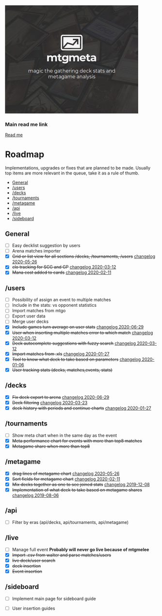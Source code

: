 [<img src="https://raw.githubusercontent.com/mtgmetaio/Read-me-first/master/mtgmetalogo.jpg">](https://mtgmeta.io)

### Main read me link

[Read me](https://github.com/mtgmetaio/Read-me-first)

# Roadmap

Implementations, upgrades or fixes that are planned to be made. Usually top items are more relevant in the queue, take it as a rule of thumb.

- [General](#general)
- [/users](#/users)
- [/decks](#/decks)
- [/tournaments](#/tournaments)
- [/metagame](#/metagame)
- [/api](#/api)
- [/live](#/live)
- [/sideboard](#/sideboard)


## General
* [ ] Easy decklist suggestion by users
* [ ] Arena matches importer
* [x] ~~Grid or list view for all sections /decks, /tournaments, /users~~ [changelog 2020-05-26](https://github.com/mtgmetaio/changelog#2020-05-26)
* [x] ~~elo tracking for SCG and GP~~ [changelog 2020-03-12](https://github.com/mtgmetaio/changelog#2020-03-12)
* [x] ~~Mana cost added to cards~~ [changelog 2020-02-11](https://github.com/mtgmetaio/changelog#2020-02-11)

## /users
* [ ] Possibility of assign an event to multiple matches
* [ ] Include in the stats: vs opponent statistics
* [ ] Import matches from mtgo
* [ ] Export user data
* [ ] Merge user decks
* [x] ~~Include games turn average on user stats~~ [changelog 2020-06-29](https://github.com/mtgmetaio/changelog#2020-06-29)
* [x] ~~User when inserting multiple matches error to which match~~ [changelog 2020-03-12](https://github.com/mtgmetaio/changelog#2020-03-12)
* [x] ~~Deck autocomplete suggestions with fuzzy search~~ [changelog 2020-03-12](https://github.com/mtgmetaio/changelog#2020-03-12)
* [x] ~~Import matches from .xls~~ [changelog 2020-01-27](https://github.com/mtgmetaio/changelog#2020-01-27)
* [x] ~~Tool to know what deck to take based on parameters~~ [changelog 2020-01-06](https://github.com/mtgmetaio/changelog#2020-01-06)
* [x] ~~User tracking stats (decks, matches,events, stats)~~

## /decks
* [x] ~~Fix deck export to arena~~ [changelog 2020-06-29](https://github.com/mtgmetaio/changelog#2020-06-29)
* [x] ~~Deck filtering~~ [changelog 2020-03-23](https://github.com/mtgmetaio/changelog#2020-03-23)
* [x] ~~deck history with periods and continue charts~~ [changelog 2020-01-27](https://github.com/mtgmetaio/changelog#2020-01-27)

## /tournaments
* [ ] Show meta chart when in the same day as the event
* [x] ~~Meta performance chart for events with more than top8 matches~~
* [x] ~~Metagame share when more than top8~~

## /metagame
* [x] ~~drag lines of metagame chart~~ [changelog 2020-05-26](https://github.com/mtgmetaio/changelog#2020-05-26)
* [x] ~~Sort fields for metagame chart~~ [changelog 2020-02-11](https://github.com/mtgmetaio/changelog#2020-02-11)
* [x] ~~Mix decks together as one to see joined stats~~ [changelog 2019-12-08](https://github.com/mtgmetaio/changelog#2019-12-08)
* [x] ~~Implementation of what deck to take based on metagame shares~~ [changelog 2019-08-06](https://github.com/mtgmetaio/changelog#2019-08-06)

## /api
* [ ] Filter by eras (api/decks, api/tournaments, api/metagame)

## /live
* [ ] Manage full event __Probably will never go live because of mtgmelee__
* [x] ~~Import .csv from walter and parse matches/users~~ 
* [x] ~~live deck/user search~~
* [x] ~~deck insertion~~
* [x] ~~Event insertion~~

## /sideboard
* [ ] Implement main page for sideboard guide
* [ ] User insertion guides

